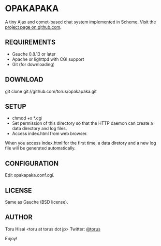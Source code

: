 OPAKAPAKA
=========

A tiny Ajax and comet-based chat system implemented in Scheme.
Visit the [project page on github.com](http://github.com/torus/opakapaka).

REQUIREMENTS
------------

- Gauche 0.8.13 or later
- Apache or lighttpd with CGI support
- Git (for downloading)

DOWNLOAD
--------

 git clone git://github.com/torus/opakapaka.git

SETUP
-----

- chmod +x *.cgi
- Set permission of this directory so that the HTTP daemon can create
  a data directory and log files.
- Access index.html from web browser.

When you access index.html for the first time, a data diretory and a
new log file will be generated automatically.

CONFIGURATION
-------------

Edit opakapaka.conf.cgi.

LICENSE
-------

Same as Gauche (BSD license).

AUTHOR
------

Toru Hisai &lt;toru at torus dot jp&gt; Twitter: [@torus](http://twitter.com/torus)

Enjoy!
